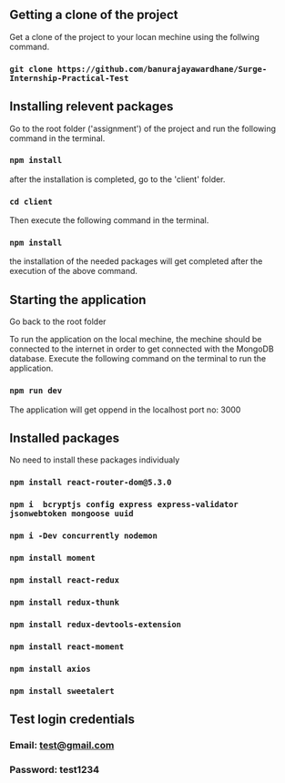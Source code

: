 ## Getting a clone of the project

Get a clone of the project to your locan mechine using the follwing command.

### `git clone https://github.com/banurajayawardhane/Surge-Internship-Practical-Test`

## Installing relevent packages 

Go to the root folder ('assignment') of the project and run the following command in the terminal.

### `npm install`

after the installation is completed, go to the 'client' folder.

### `cd client`

Then execute the following command in the terminal.

### `npm install`

the installation of the needed packages will get completed after the execution of the above command.

## Starting the application 

Go back to the root folder 

To run the application on the local mechine, the mechine should be connected to the internet in order to get connected with the MongoDB database.
Execute the following command on the terminal to run the application. 

### `npm run dev`

The application will get oppend in the localhost port no: 3000

## Installed packages 

No need to install these packages individualy


### `npm install react-router-dom@5.3.0`
### `npm i  bcryptjs config express express-validator jsonwebtoken mongoose uuid`
### `npm i -Dev concurrently nodemon`
### `npm install moment`
### `npm install react-redux`
### `npm install redux-thunk`
### `npm install redux-devtools-extension`
### `npm install react-moment`
### `npm install axios`
### `npm install sweetalert`

## Test login credentials

### Email: test@gmail.com
### Password: test1234




